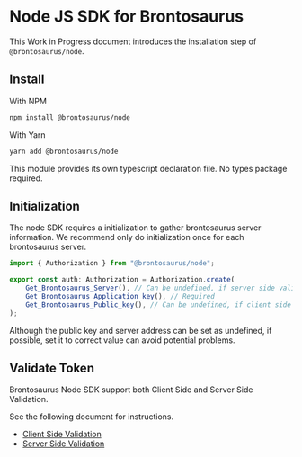 # Node JS SDK for Brontosaurus

This Work in Progress document introduces the installation step of `@brontosaurus/node`.

## Install

With NPM

```sh
npm install @brontosaurus/node
```

With Yarn

```sh
yarn add @brontosaurus/node
```

This module provides its own typescript declaration file. No types package required.

## Initialization

The node SDK requires a initialization to gather brontosaurus server information. We recommend only do initialization once for each brontosaurus server.

```ts
import { Authorization } from "@brontosaurus/node";

export const auth: Authorization = Authorization.create(
    Get_Brontosaurus_Server(), // Can be undefined, if server side validation is not using
    Get_Brontosaurus_Application_key(), // Required
    Get_Brontosaurus_Public_key(), // Can be undefined, if client side validation is not using
);
```

Although the public key and server address can be set as undefined, if possible, set it to correct value can avoid potential problems. 

## Validate Token

Brontosaurus Node SDK support both Client Side and Server Side Validation.

See the following document for instructions.

-   [Client Side Validation](./node/client-side-validation.md)
-   [Server Side Validation](./node/server-side-validation.md)
